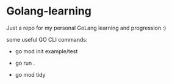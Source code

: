 # Golang-learning

Just a repo for my personal GoLang learning and progression :)


some useful GO CLI commands:

- go mod init example/test

- go run .

- go mod tidy